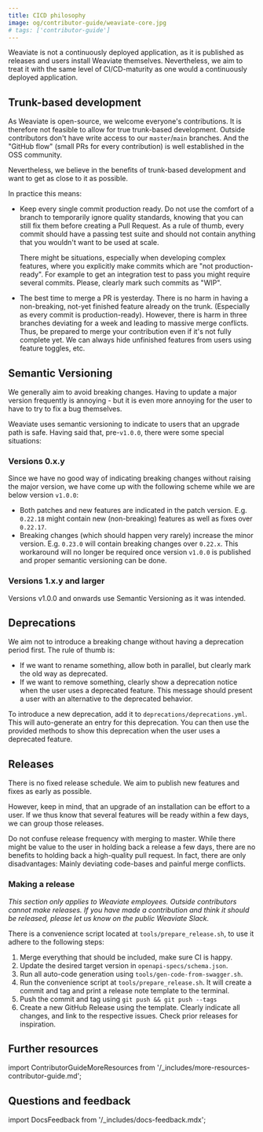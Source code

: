 ```yaml
---
title: CICD philosophy
image: og/contributor-guide/weaviate-core.jpg
# tags: ['contributor-guide']
---
```


Weaviate is not a continuously deployed application, as it is published as releases
and users install Weaviate themselves. Nevertheless, we aim to treat it with
the same level of CI/CD-maturity as one would a continuously deployed
application.

## Trunk-based development

As Weaviate is open-source, we welcome everyone's contributions. It is therefore
not feasible to allow for true trunk-based development. Outside contributors
don't have write access to our `master`/`main` branches. And the "GitHub flow"
(small PRs for every contribution) is well established in the OSS community.

Nevertheless, we believe in the benefits of trunk-based development and want to
get as close to it as possible.

In practice this means:

* Keep every single commit production ready. Do not use the comfort of a branch
  to temporarily ignore quality standards, knowing that you can still fix them
  before creating a Pull Request. As a rule of thumb, every commit should have a
  passing test suite and should not contain anything that you wouldn't want to be
  used at scale.

  There might be situations, especially when developing complex features, where
  you explicitly make commits which are "not production-ready". For example to
  get an integration test to pass you might require several commits.
  Please, clearly mark such commits as "WIP".

* The best time to merge a PR is yesterday. There is no harm in having a
  non-breaking, not-yet finished feature already on the trunk. (Especially as
  every commit is production-ready). However, there is harm in three branches
  deviating for a week and leading to massive merge conflicts. Thus, be
  prepared to merge your contribution even if it's not fully complete yet. We
  can always hide unfinished features from users using feature toggles, etc.

## Semantic Versioning

We generally aim to avoid breaking changes. Having to update a major version
frequently is annoying - but it is even more annoying for the user to have to
try to fix a bug themselves.

Weaviate uses semantic versioning to indicate to users that an upgrade path is
safe. Having said that, pre-`v1.0.0`, there were some special situations:

### Versions 0.x.y

Since we have no good way of indicating breaking changes without raising the
major version, we have come up with the following scheme while we are below
version `v1.0.0`:

* Both patches and new features are indicated in the patch version. E.g.
  `0.22.18` might contain new (non-breaking) features as well as fixes over
  `0.22.17`.
* Breaking changes (which should happen very rarely) increase the minor
  version. E.g. `0.23.0` will contain breaking changes over `0.22.x`. This
  workaround will no longer be required once version `v1.0.0` is published and
  proper semantic versioning can be done.

### Versions 1.x.y and larger

Versions v1.0.0 and onwards use Semantic Versioning as it was intended.

## Deprecations

We aim not to introduce a breaking change without having a deprecation period
first. The rule of thumb is:

* If we want to rename something, allow both in parallel, but clearly mark the
  old way as deprecated.
* If we want to remove something, clearly show a deprecation notice when the
  user uses a deprecated feature. This message should present a user with an
  alternative to the deprecated behavior.

To introduce a new deprecation, add it to `deprecations/deprecations.yml`. This
will auto-generate an entry for this deprecation. You can then use the provided
methods to show this deprecation when the user uses a deprecated feature.

## Releases

There is no fixed release schedule. We aim to publish new features and fixes as
early as possible.

However, keep in mind, that an upgrade of an installation can be effort to a
user. If we thus know that several features will be ready within a few days, we
can group those releases.

Do not confuse release frequency with merging to master. While there might be
value to the user in holding back a release a few days, there are no benefits
to holding back a high-quality pull request. In fact, there are only
disadvantages: Mainly deviating code-bases and painful merge conflicts.

### Making a release

*This section only applies to Weaviate employees. Outside contributors cannot make
releases. If you have made a contribution and think it should be released,
please let us know on the public Weaviate Slack.*

There is a convenience script located at `tools/prepare_release.sh`, to use it
adhere to the following steps:

1. Merge everything that should be included, make sure CI is happy.
2. Update the desired target version in `openapi-specs/schema.json`.
3. Run all auto-code generation using `tools/gen-code-from-swagger.sh`.
4. Run the convenience script at `tools/prepare_release.sh`. It will create a
   commit and tag and print a release note template to the terminal.
5. Push the commit and tag using `git push && git push --tags`
6. Create a new GitHub Release using the template. Clearly indicate all
   changes, and link to the respective issues. Check prior releases for
   inspiration.

## Further resources

import ContributorGuideMoreResources from '/_includes/more-resources-contributor-guide.md';

<ContributorGuideMoreResources />

## Questions and feedback

import DocsFeedback from '/_includes/docs-feedback.mdx';

<DocsFeedback/>